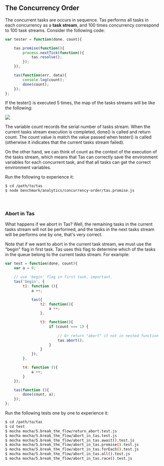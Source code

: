 
## The Concurrency Order

The concurrent tasks are occurs in sequence. Tas performs all tasks in each concurrency as a **task stream**, and 100 times concurrency correspond to 100 task streams. Consider the following code:

```js
var tester = function(done, count){

    tas.promise(function(){
        process.nextTick(function(){
            tas.resolve();
        });
    });

    tas(function(err, data){
        console.log(count);
        done(count);
    });
};
```

If the tester() is executed 5 times, the map of the tasks streams will be like the following:

![](https://raw.githubusercontent.com/tasjs/tas/master/benchmark/analytics/concurrence-order/__res/concurrency-order.png)

The variable count records the serial number of tasks stream. When the current tasks stream execution is completed, done() is called and return count. The count value is match the value passed when tester() is called (otherwise it indicates that the current tasks stream failed).

On the other hand, we can think of count as the context of the execution of the tasks stream, which means that Tas can correctly save the environment variables for each concurrent task, and that all tasks can get the correct environment variables. 

Run the following to experience it:

```bash
$ cd /path/to/tas
$ node benchmark/analytics/concurrency-order/tas.promise.js
```

　

### Abort in Tas

What happens if we abort in Tas? Well, the remaining tasks in the current tasks stream will not be performed, and the tasks in the next tasks stream will be performs one by one, that's very correct.

Note that if we want to abort in the current task stream, we must use the "begin" flag in first task. Tas uses this flag to determine which of the tasks in the queue belong to the current tasks stream. For example:

```js
var test = function(done, count){
    var a = 0;

    // use 'begin' flag in first task, important.
    tas('begin', { 
        t1: function (){
            a ++;

            tas({
                t2: function(){
                    a ++;
                },

                t3: function(){
                    if (count === 1) {
                      
                        // Or return "abort" if not in nested function (closure)
                        tas.abort();
                    }
                }
            });
        },

        t4: function (){
            a ++;
        }
    });

    tas(function (){
        done(count, a);
    });
};
```

Run the following tests one by one to experience it:

```bash
$ cd /path/to/tas
$ cd test
$ mocha mocha/5.break_the_flow/return_abort.test.js
$ mocha mocha/5.break_the_flow/abort_in_tas.test.js
$ mocha mocha/5.break_the_flow/abort_in_tas.await().test.js
$ mocha mocha/5.break_the_flow/abort_in_tas.promise().test.js
$ mocha mocha/5.break_the_flow/abort_in_tas.forEach().test.js
$ mocha mocha/5.break_the_flow/abort_in_tas.all().test.js
$ mocha mocha/5.break_the_flow/abort_in_tas.race().test.js
```

